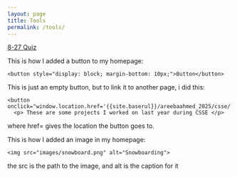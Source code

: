 ```yaml
---
layout: page
title: Tools
permalink: /tools/
---
```


<a href="https://github.com/areeba-ahmed/areebaahmed_2025/issues/3">8-27 Quiz</a>

This is how I added a button to my homepage:
```
<button style="display: block; margin-bottom: 10px;">Button</button>
```
This is just an empty button, but to link it to another page, i did this:
```
<button onclick="window.location.href='{{site.baserul}}/areebaahmed_2025/csse/'">CSSE</button>
  <p> These are some projects I worked on last year during CSSE </p>
  ```
  where href= gives the location the button goes to.

This is how I added an image in my homepage:
```
<img src="images/snowboard.png" alt="Snowboarding">
```
the src is the path to the image, and alt is the caption for it

